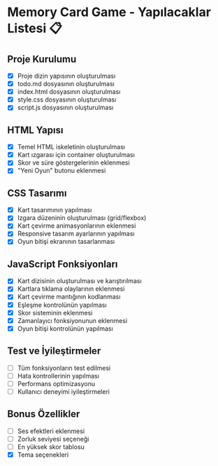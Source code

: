 # Memory Card Game - Yapılacaklar Listesi 📋

## Proje Kurulumu
- [x] Proje dizin yapısının oluşturulması
- [x] todo.md dosyasının oluşturulması
- [x] index.html dosyasının oluşturulması
- [x] style.css dosyasının oluşturulması
- [x] script.js dosyasının oluşturulması

## HTML Yapısı
- [x] Temel HTML iskeletinin oluşturulması
- [x] Kart ızgarası için container oluşturulması
- [x] Skor ve süre göstergelerinin eklenmesi
- [x] "Yeni Oyun" butonu eklenmesi

## CSS Tasarımı
- [x] Kart tasarımının yapılması
- [x] Izgara düzeninin oluşturulması (grid/flexbox)
- [x] Kart çevirme animasyonlarının eklenmesi
- [x] Responsive tasarım ayarlarının yapılması
- [x] Oyun bitişi ekranının tasarlanması

## JavaScript Fonksiyonları
- [x] Kart dizisinin oluşturulması ve karıştırılması
- [x] Kartlara tıklama olaylarının eklenmesi
- [x] Kart çevirme mantığının kodlanması
- [x] Eşleşme kontrolünün yapılması
- [x] Skor sisteminin eklenmesi
- [x] Zamanlayıcı fonksiyonunun eklenmesi
- [x] Oyun bitişi kontrolünün yapılması

## Test ve İyileştirmeler
- [ ] Tüm fonksiyonların test edilmesi
- [ ] Hata kontrollerinin yapılması
- [ ] Performans optimizasyonu
- [ ] Kullanıcı deneyimi iyileştirmeleri

## Bonus Özellikler
- [ ] Ses efektleri eklenmesi
- [ ] Zorluk seviyesi seçeneği
- [ ] En yüksek skor tablosu
- [x] Tema seçenekleri 